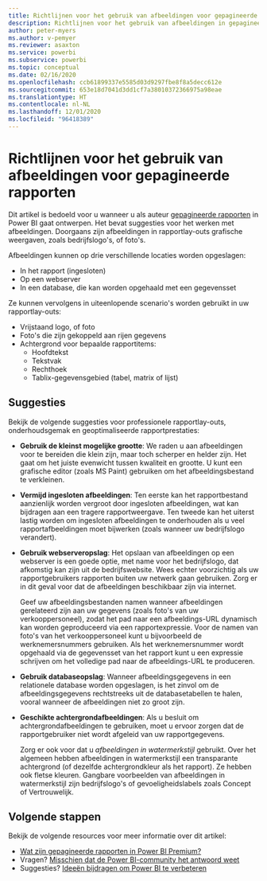 ```yaml
---
title: Richtlijnen voor het gebruik van afbeeldingen voor gepagineerde rapporten
description: Richtlijnen voor het gebruik van afbeeldingen in gepagineerde Power BI-rapporten.
author: peter-myers
ms.author: v-pemyer
ms.reviewer: asaxton
ms.service: powerbi
ms.subservice: powerbi
ms.topic: conceptual
ms.date: 02/16/2020
ms.openlocfilehash: ccb61899337e5585d03d9297fbe8f8a5decc612e
ms.sourcegitcommit: 653e18d7041d3dd1cf7a38010372366975a98eae
ms.translationtype: HT
ms.contentlocale: nl-NL
ms.lasthandoff: 12/01/2020
ms.locfileid: "96418389"
---
```

# <a name="image-use-guidance-for-paginated-reports"></a>Richtlijnen voor het gebruik van afbeeldingen voor gepagineerde rapporten

Dit artikel is bedoeld voor u wanneer u als auteur [gepagineerde rapporten](../paginated-reports/paginated-reports-report-builder-power-bi.md) in Power BI gaat ontwerpen. Het bevat suggesties voor het werken met afbeeldingen. Doorgaans zijn afbeeldingen in rapportlay-outs grafische weergaven, zoals bedrijfslogo's, of foto's.

Afbeeldingen kunnen op drie verschillende locaties worden opgeslagen:

- In het rapport (ingesloten)
- Op een webserver
- In een database, die kan worden opgehaald met een gegevensset

Ze kunnen vervolgens in uiteenlopende scenario's worden gebruikt in uw rapportlay-outs:

- Vrijstaand logo, of foto
- Foto's die zijn gekoppeld aan rijen gegevens
- Achtergrond voor bepaalde rapportitems:
  - Hoofdtekst
  - Tekstvak
  - Rechthoek
  - Tablix-gegevensgebied (tabel, matrix of lijst)

## <a name="suggestions"></a>Suggesties

Bekijk de volgende suggesties voor professionele rapportlay-outs, onderhoudsgemak en geoptimaliseerde rapportprestaties:

- **Gebruik de kleinst mogelijke grootte**: We raden u aan afbeeldingen voor te bereiden die klein zijn, maar toch scherper en helder zijn. Het gaat om het juiste evenwicht tussen kwaliteit en grootte. U kunt een grafische editor (zoals MS Paint) gebruiken om het afbeeldingsbestand te verkleinen.
- **Vermijd ingesloten afbeeldingen**: Ten eerste kan het rapportbestand aanzienlijk worden vergroot door ingesloten afbeeldingen, wat kan bijdragen aan een tragere rapportweergave. Ten tweede kan het uiterst lastig worden om ingesloten afbeeldingen te onderhouden als u veel rapportafbeeldingen moet bijwerken (zoals wanneer uw bedrijfslogo verandert).
- **Gebruik webserveropslag**: Het opslaan van afbeeldingen op een webserver is een goede optie, met name voor het bedrijfslogo, dat afkomstig kan zijn uit de bedrijfswebsite. Wees echter voorzichtig als uw rapportgebruikers rapporten buiten uw netwerk gaan gebruiken. Zorg er in dit geval voor dat de afbeeldingen beschikbaar zijn via internet.

    Geef uw afbeeldingsbestanden namen wanneer afbeeldingen gerelateerd zijn aan uw gegevens (zoals foto's van uw verkooppersoneel), zodat het pad naar een afbeeldings-URL dynamisch kan worden geproduceerd via een rapportexpressie. Voor de namen van foto's van het verkooppersoneel kunt u bijvoorbeeld de werknemersnummers gebruiken. Als het werknemersnummer wordt opgehaald via de gegevensset van het rapport kunt u een expressie schrijven om het volledige pad naar de afbeeldings-URL te produceren.
- **Gebruik databaseopslag**: Wanneer afbeeldingsgegevens in een relationele database worden opgeslagen, is het zinvol om de afbeeldingsgegevens rechtstreeks uit de databasetabellen te halen, vooral wanneer de afbeeldingen niet zo groot zijn.
- **Geschikte achtergrondafbeeldingen**: Als u besluit om achtergrondafbeeldingen te gebruiken, moet u ervoor zorgen dat de rapportgebruiker niet wordt afgeleid van uw rapportgegevens. 

    Zorg er ook voor dat u _afbeeldingen in watermerkstijl_ gebruikt. Over het algemeen hebben afbeeldingen in watermerkstijl een transparante achtergrond (of dezelfde achtergrondkleur als het rapport). Ze hebben ook fletse kleuren. Gangbare voorbeelden van afbeeldingen in watermerkstijl zijn bedrijfslogo's of gevoeligheidslabels zoals Concept of Vertrouwelijk.

## <a name="next-steps"></a>Volgende stappen

Bekijk de volgende resources voor meer informatie over dit artikel:

- [Wat zijn gepagineerde rapporten in Power BI Premium?](../paginated-reports/paginated-reports-report-builder-power-bi.md)
- Vragen? [Misschien dat de Power BI-community het antwoord weet](https://community.powerbi.com/)
- Suggesties? [Ideeën bijdragen om Power BI te verbeteren](https://ideas.powerbi.com/)
